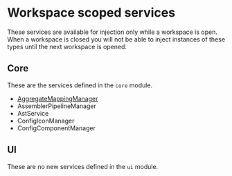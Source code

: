 # Workspace scoped services

These services are available for injection only while a workspace is open. When a workspace is closed you will not be able to inject instances of these types until the next workspace is opened.

## Core

These are the services defined in the `core` module.&#x20;

* [AggregateMappingManager](aggregatemappingmanager.md)
* AssemblerPipelineManager
* AstService
* ConfigIconManager
* ConfigComponentManager

## UI

These are no new services defined in the `ui` module.